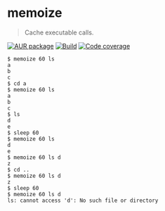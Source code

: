 # memoize

> Cache executable calls.

[![AUR package](https://img.shields.io/aur/version/memoize)](https://aur.archlinux.org/packages/memoize)
[![Build](https://img.shields.io/travis/aureooms/memoize/main.svg)](https://travis-ci.org/aureooms/memoize/branches)
[![Code coverage](https://img.shields.io/codecov/c/github/aureooms/memoize.svg)](https://codecov.io/gh/aureooms/memoize)

```shell
$ memoize 60 ls
a
b
c
$ cd a
$ memoize 60 ls
a
b
c
$ ls
d
e
$ sleep 60
$ memoize 60 ls
d
e
$ memoize 60 ls d
z
$ cd ..
$ memoize 60 ls d
z
$ sleep 60
$ memoize 60 ls d
ls: cannot access 'd': No such file or directory
```
